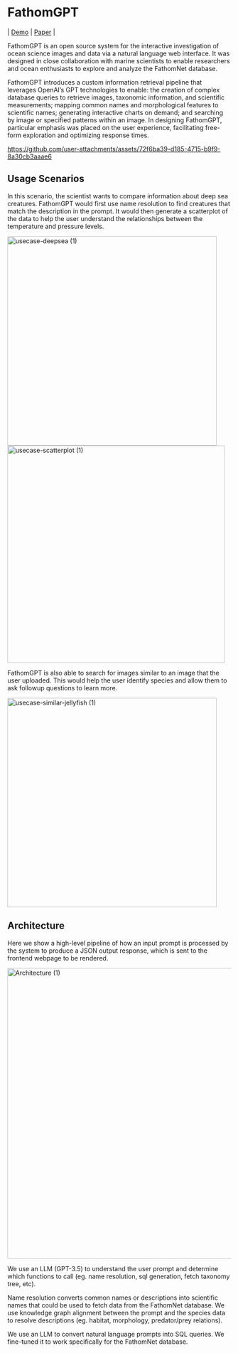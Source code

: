 # FathomGPT

| [Demo](https://chew-z.ecn.purdue.edu/) | [Paper]() |

FathomGPT is an open source system for the interactive investigation of ocean science images and data via a natural language web interface. It was designed in close collaboration with marine scientists to enable researchers and ocean enthusiasts to explore and analyze the FathomNet database. 

FathomGPT introduces a custom information retrieval pipeline that leverages OpenAI’s GPT technologies to enable: the creation of complex database queries to retrieve images, taxonomic information, and scientific measurements; mapping common names and morphological features to scientific names; generating interactive charts on demand; and searching by image or specified patterns within an image. In designing FathomGPT, particular emphasis was placed on the user experience, facilitating free-form exploration and optimizing response times.

https://github.com/user-attachments/assets/72f6ba39-d185-4715-b9f9-8a30cb3aaae6

## Usage Scenarios

In this scenario, the scientist wants to compare information about deep sea creatures. FathomGPT would first use name resolution to find creatures that match the description in the prompt. It would then generate a scatterplot of the data to help the user understand the relationships between the temperature and pressure levels.

<img width="471" alt="usecase-deepsea (1)" src="https://github.com/user-attachments/assets/5ee714c1-a099-4a6a-bb26-2ec888f882a8">
<img width="489" alt="usecase-scatterplot (1)" src="https://github.com/user-attachments/assets/f6a2d92f-70a4-4aba-8e6f-c253daf15be9">

FathomGPT is also able to search for images similar to an image that the user uploaded. This would help the user identify species and allow them to ask followup questions to learn more.

<img width="471" alt="usecase-similar-jellyfish (1)" src="https://github.com/user-attachments/assets/6f67a5b1-187a-4402-a976-ac07910e52b0">

## Architecture

Here we show a high-level pipeline of how an input prompt is processed by the system to produce a JSON output response, which is sent to the frontend webpage to be rendered.

<img width="654" alt="Architecture (1)" src="https://github.com/user-attachments/assets/488b2d53-4339-4db0-b098-20c4fc2b2e4c">

We use an LLM (GPT-3.5) to understand the user prompt and determine which functions to call (eg. name resolution, sql generation, fetch taxonomy tree, etc). 

Name resolution converts common names or descriptions into scientific names that could be used to fetch data from the FathomNet database. We use knowledge graph alignment between the prompt and the species data to resolve descriptions (eg. habitat, morphology, predator/prey relations).

We use an LLM to convert natural language prompts into SQL queries. We fine-tuned it to work specifically for the FathomNet database.

